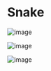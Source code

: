 # Snake

![image](https://github.com/evan-placenis/Snake/assets/112578037/13d88061-2d20-4abe-875d-0107a5669e14)

![image](https://github.com/evan-placenis/Snake/assets/112578037/d96dc3c4-fe08-4a28-bfda-fd32459630af)

![image](https://github.com/evan-placenis/Snake/assets/112578037/8c10499a-2432-4d2c-8fea-390ca3e9421b)

